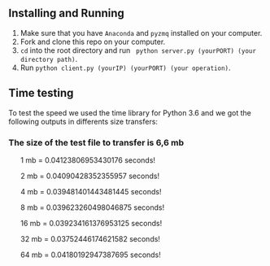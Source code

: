 ## Installing and Running

1. Make sure that you have `Anaconda` and `pyzmq` installed on your computer.
2. Fork and clone this repo on your computer.
3. `cd` into the root directory and run ` python server.py (yourPORT) (your directory path)`.
4. Run `python client.py (yourIP) (yourPORT) (your operation)`.


<h2>Time testing </h2>

<p>To test the speed we used the time library for Python 3.6 and we got the following outputs in differents size transfers: </p>

<h3>The size of the test file to transfer is 6,6 mb </h3>
	<ul>1 mb =  0.04123806953430176 seconds! </ul>
	<ul>2 mb = 0.04090428352355957 seconds! </ul>
	<ul>4 mb = 0.039481401443481445 seconds! </ul>
	<ul>8 mb = 0.039623260498046875 seconds! </ul>
	<ul>16 mb = 0.039234161376953125 seconds! </ul>
	<ul>32 mb = 0.03752446174621582 seconds! </ul>
	<ul>64 mb = 0.04180192947387695 seconds! </ul>
